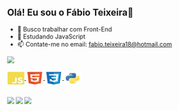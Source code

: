 ## Olá! Eu sou o Fábio Teixeira👋

- 🔭 Busco trabalhar com Front-End
- 🌱 Estudando JavaScript
- 📫 Contate-me no email: fabio.teixeira18@hotmail.com

 <div>
  <a href="https://github.com/FaaF-Eng">
  <img height="180em" src="https://github-readme-stats.vercel.app/api?username=FaaF-Eng&show_icons=true&theme=dark&include_all_commits=true&count_private=true"/>

</div>

<div style="display: inline_block"><br>
  <img align="center" alt="FaaF-Js" height="30" width="40" src="https://raw.githubusercontent.com/devicons/devicon/master/icons/javascript/javascript-plain.svg">
  <img align="center" alt="FaaF-HTML" height="30" width="40" src="https://raw.githubusercontent.com/devicons/devicon/master/icons/html5/html5-original.svg">
  <img align="center" alt="FaaF-CSS" height="30" width="40" src="https://raw.githubusercontent.com/devicons/devicon/master/icons/css3/css3-original.svg">
  <img align="center" alt="FaaF-Python" height="30" width="40" src="https://raw.githubusercontent.com/devicons/devicon/master/icons/python/python-original.svg">
</div>

##

<div>
  <a href="https://www.instagram.com/fa6io_oficial/" target="_blank"><img src="https://img.shields.io/badge/-Instagram-%23E4405F?style=for-the-badge&logo=instagram&logoColor=white" target="_blank"></a>
  <a href = "mailto:fabio.teixeira18@hotmail.com"><img src="https://img.shields.io/badge/-Gmail-%23333?style=for-the-badge&logo=gmail&logoColor=white" target="_blank"></a>
  <a href="https://www.linkedin.com/in/fábio-teixeira-479919238/" target="_blank"><img src="https://img.shields.io/badge/-LinkedIn-%230077B5?style=for-the-badge&logo=linkedin&logoColor=white" target="_blank"></a> 
</div>


